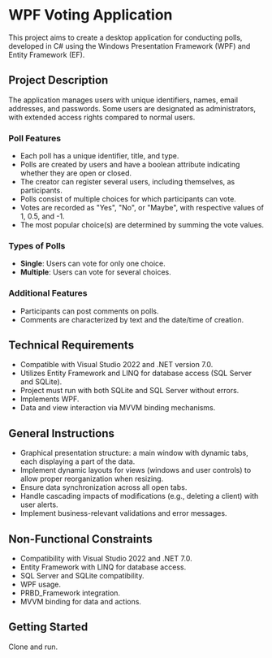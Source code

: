 # WPF Voting Application

This project aims to create a desktop application for conducting polls, developed in C# using the Windows Presentation Framework (WPF) and Entity Framework (EF).

## Project Description
The application manages users with unique identifiers, names, email addresses, and passwords. Some users are designated as administrators, with extended access rights compared to normal users.

### Poll Features
- Each poll has a unique identifier, title, and type.
- Polls are created by users and have a boolean attribute indicating whether they are open or closed.
- The creator can register several users, including themselves, as participants.
- Polls consist of multiple choices for which participants can vote.
- Votes are recorded as "Yes", "No", or "Maybe", with respective values of 1, 0.5, and -1.
- The most popular choice(s) are determined by summing the vote values.

### Types of Polls
- **Single**: Users can vote for only one choice.
- **Multiple**: Users can vote for several choices.

### Additional Features
- Participants can post comments on polls.
- Comments are characterized by text and the date/time of creation.

## Technical Requirements
- Compatible with Visual Studio 2022 and .NET version 7.0.
- Utilizes Entity Framework and LINQ for database access (SQL Server and SQLite).
- Project must run with both SQLite and SQL Server without errors.
- Implements WPF.
- Data and view interaction via MVVM binding mechanisms.

## General Instructions
- Graphical presentation structure: a main window with dynamic tabs, each displaying a part of the data.
- Implement dynamic layouts for views (windows and user controls) to allow proper reorganization when resizing.
- Ensure data synchronization across all open tabs.
- Handle cascading impacts of modifications (e.g., deleting a client) with user alerts.
- Implement business-relevant validations and error messages.

## Non-Functional Constraints
- Compatibility with Visual Studio 2022 and .NET 7.0.
- Entity Framework with LINQ for database access.
- SQL Server and SQLite compatibility.
- WPF usage.
- PRBD_Framework integration.
- MVVM binding for data and actions.

## Getting Started
Clone and run.

